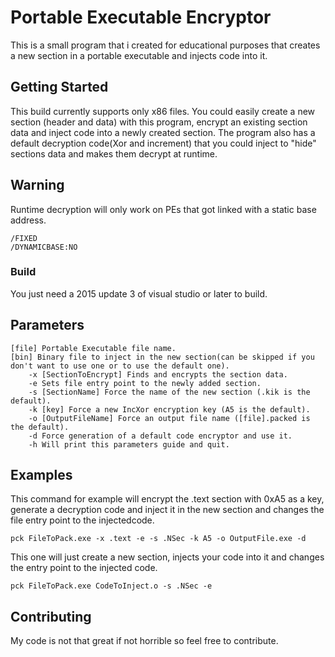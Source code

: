 # Portable Executable Encryptor

This is a small program that i created for educational purposes that creates a new section in a portable executable and injects code into it.

## Getting Started

This build currently supports only x86 files.
You could easily create a new section (header and data) with this program, encrypt an existing section data and inject code into a newly created section.
The program also has a default decryption code(Xor and increment) that you could inject to "hide" sections data and makes them decrypt at runtime.
## Warning
Runtime decryption will only work on PEs that got linked with a static base address.
```
/FIXED 
/DYNAMICBASE:NO
```
### Build

You just need a 2015 update 3  of visual studio or later to build.

## Parameters
```
[file] Portable Executable file name.
[bin] Binary file to inject in the new section(can be skipped if you don't want to use one or to use the default one).
	-x [SectionToEncrypt] Finds and encrypts the section data.
	-e Sets file entry point to the newly added section.
	-s [SectionName] Force the name of the new section (.kik is the default).
	-k [key] Force a new IncXor encryption key (A5 is the default).
	-o [OutputFileName] Force an output file name ([file].packed is the default).
	-d Force generation of a default code encryptor and use it.
	-h Will print this parameters guide and quit.
```
## Examples
This command for example will encrypt the .text section with 0xA5 as a key, generate a decryption code and inject it in the new section and changes the file entry point to the injectedcode.
```
pck FileToPack.exe -x .text -e -s .NSec -k A5 -o OutputFile.exe -d
```
This one will just create a new section, injects your code into it and changes the entry point to the injected code.
```
pck FileToPack.exe CodeToInject.o -s .NSec -e
```
## Contributing

My code is not that great if not horrible so feel free to contribute.


